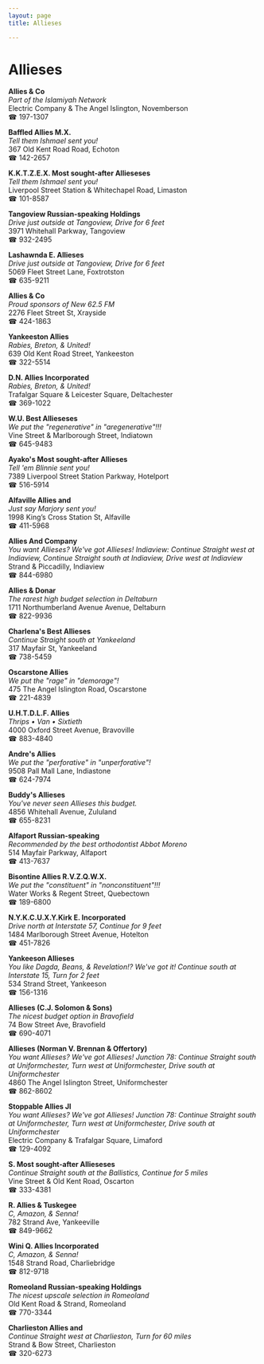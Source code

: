 ```yaml
---
layout: page 
title: Allieses

---
```



# Allieses


 **Allies & Co**  
_Part of the Islamiyah Network_  
Electric Company & The Angel Islington, Novemberson  
☎ 197-1307

**Baffled Allies M.X.**  
_Tell them Ishmael sent you!_  
367 Old Kent Road Road, Echoton  
☎ 142-2657

**K.K.T.Z.E.X. Most sought-after Allieseses**  
_Tell them Ishmael sent you!_  
Liverpool Street Station & Whitechapel Road, Limaston  
☎ 101-8587

**Tangoview Russian-speaking Holdings**  
_Drive just outside at Tangoview, Drive for 6 feet_  
3971 Whitehall Parkway, Tangoview  
☎ 932-2495

**Lashawnda E. Allieses**  
_Drive just outside at Tangoview, Drive for 6 feet_  
5069 Fleet Street Lane, Foxtrotston  
☎ 635-9211

**Allies & Co**  
_Proud sponsors of New 62.5 FM_  
2276 Fleet Street St, Xrayside  
☎ 424-1863

**Yankeeston Allies**  
_Rabies, Breton, & United!_  
639 Old Kent Road Street, Yankeeston  
☎ 322-5514

**D.N. Allies Incorporated**  
_Rabies, Breton, & United!_  
Trafalgar Square & Leicester Square, Deltachester  
☎ 369-1022

**W.U. Best Allieseses**  
_We put the "regenerative" in "aregenerative"!!!_  
Vine Street & Marlborough Street, Indiatown  
☎ 645-9483

**Ayako's Most sought-after Allieses**  
_Tell 'em Blinnie sent you!_  
7389 Liverpool Street Station Parkway, Hotelport  
☎ 516-5914

**Alfaville Allies and**  
_Just say Marjory sent you!_  
1998 King’s Cross Station St, Alfaville  
☎ 411-5968

**Allies And Company**  
_You want Allieses? We've got Allieses! 
Indiaview: Continue Straight west at Indiaview, Continue Straight south at Indiaview, Drive west at Indiaview_  
Strand & Piccadilly, Indiaview  
☎ 844-6980

**Allies & Donar**  
_The rarest high budget selection in Deltaburn_  
1711 Northumberland Avenue Avenue, Deltaburn  
☎ 822-9936

**Charlena's Best Allieses**  
_Continue Straight south at Yankeeland_  
317 Mayfair St, Yankeeland  
☎ 738-5459

**Oscarstone Allies**  
_We put the "rage" in "demorage"!_  
475 The Angel Islington Road, Oscarstone  
☎ 221-4839

**U.H.T.D.L.F. Allies**  
_Thrips • Van • Sixtieth_  
4000 Oxford Street Avenue, Bravoville  
☎ 883-4840

**Andre's Allies**  
_We put the "perforative" in "unperforative"!_  
9508 Pall Mall Lane, Indiastone  
☎ 624-7974

**Buddy's Allieses**  
_You've never seen Allieses this budget._  
4856 Whitehall Avenue, Zululand  
☎ 655-8231

**Alfaport Russian-speaking**  
_Recommended by the best orthodontist Abbot Moreno_  
514 Mayfair Parkway, Alfaport  
☎ 413-7637

**Bisontine Allies R.V.Z.Q.W.X.**  
_We put the "constituent" in "nonconstituent"!!!_  
Water Works & Regent Street, Quebectown  
☎ 189-6800

**N.Y.K.C.U.X.Y.Kirk E. Incorporated**  
_Drive north at Interstate 57, Continue for 9 feet_  
1484 Marlborough Street Avenue, Hotelton  
☎ 451-7826

**Yankeeson Allieses**  
_You like Dagda, Beans, & Revelation!? We've got it! 
Continue south at Interstate 15, Turn for 2 feet_  
534 Strand Street, Yankeeson  
☎ 156-1316

**Allieses (C.J. Solomon & Sons)**  
_The nicest budget option in Bravofield_  
74 Bow Street Ave, Bravofield  
☎ 690-4071

**Allieses (Norman V. Brennan & Offertory)**  
_You want Allieses? We've got Allieses! 
Junction 78: Continue Straight south at Uniformchester, Turn west at Uniformchester, Drive south at Uniformchester_  
4860 The Angel Islington Street, Uniformchester  
☎ 862-8602

**Stoppable Allies Jl**  
_You want Allieses? We've got Allieses! 
Junction 78: Continue Straight south at Uniformchester, Turn west at Uniformchester, Drive south at Uniformchester_  
Electric Company & Trafalgar Square, Limaford  
☎ 129-4092

**S. Most sought-after Allieseses**  
_Continue Straight south at the Ballistics, Continue for 5 miles_  
Vine Street & Old Kent Road, Oscarton  
☎ 333-4381

**R. Allies & Tuskegee**  
_C, Amazon, & Senna!_  
782 Strand Ave, Yankeeville  
☎ 849-9662

**Wini Q. Allies Incorporated**  
_C, Amazon, & Senna!_  
1548 Strand Road, Charliebridge  
☎ 812-9718

**Romeoland Russian-speaking Holdings**  
_The nicest upscale selection in Romeoland_  
Old Kent Road & Strand, Romeoland  
☎ 770-3344

**Charlieston Allies and**  
_Continue Straight west at Charlieston, Turn for 60 miles_  
Strand & Bow Street, Charlieston  
☎ 320-6273

